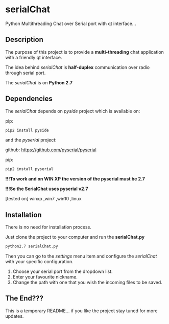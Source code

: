 # serialChat
Python Multithreading Chat over Serial port with qt interface...


## Description
The purpose of this project is to provide a **multi-threading** chat application with a friendly qt interface. 

The idea behind *serialChat* is **half-duplex** communication over radio through serial port.

The *serialChat* is on **Python 2.7**


## Dependencies
The *serialChat* depends on *pyside* project which is available on:



pip:
```bash
pip2 install pyside
```

and the *pyserial* project:

github:
https://github.com/pyserial/pyserial

pip:
```bash
pip2 install pyserial
```

**!!!To work and on WIN XP the version of the pyserial must be 2.7**

**!!!So the SerialChat uses pyserial v2.7**

[tested on] winxp ,win7 ,win10 ,linux

## Installation
There is no need for installation process.

Just clone the project to your computer and run the **serialChat.py**
```bash
python2.7 serialChat.py
```



Then you can go to the *settings* menu item and configure the *serialChat* with your specific configuration.

1. Choose your serial port from the dropdown list.
2. Enter your favourite nickname.
3. Change the path with one that you wish the incoming files to be saved. 




## The End???

This is a temporary README... if you like the project stay tuned for more updates.
